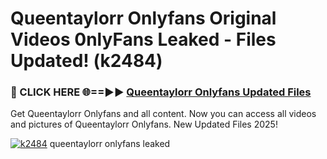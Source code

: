 # Queentaylorr Onlyfans Original Videos 0nlyFans Leaked - Files Updated! (k2484)

<h3>🔴 CLICK HERE 🌐==►► <a href="https://tinyurl.com/3hn5wdd3" rel="nofollow">Queentaylorr Onlyfans Updated Files</a></h3>

Get Queentaylorr Onlyfans and all content. Now you can access all videos and pictures of Queentaylorr Onlyfans. New Updated Files 2025!

[![k2484](https://i.imgur.com/4HnBqBT.gif)](https://tinyurl.com/3hn5wdd3)
queentaylorr onlyfans leaked